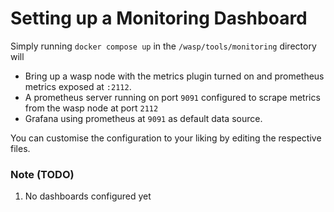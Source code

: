 # Setting up a Monitoring Dashboard

Simply running `docker compose up` in the `/wasp/tools/monitoring` directory will

- Bring up a wasp node with the metrics plugin turned on and prometheus metrics exposed at `:2112`. 
- A prometheus server running on port `9091` configured to scrape metrics from the wasp node at port `2112`
- Grafana using prometheus at `9091` as default data source.

You can customise the configuration to your liking by editing the respective files.

### Note (TODO)

1) No dashboards configured yet 
